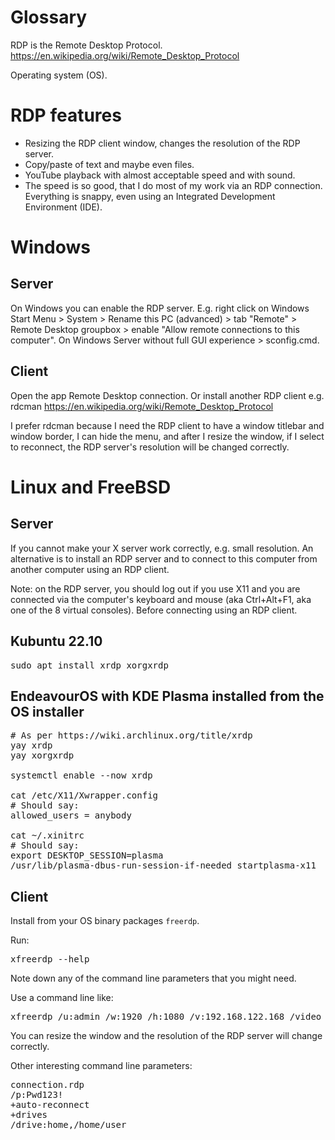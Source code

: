 # Glossary
RDP is the Remote Desktop Protocol. https://en.wikipedia.org/wiki/Remote_Desktop_Protocol

Operating system (OS).

# RDP features

* Resizing the RDP client window, changes the resolution of the RDP server.
* Copy/paste of text and maybe even files.
* YouTube playback with almost acceptable speed and with sound.
* The speed is so good, that I do most of my work via an RDP connection. Everything is snappy, even using an Integrated Development Environment (IDE).

# Windows

## Server
On Windows you can enable the RDP server. E.g. right click on Windows Start Menu > System > Rename this PC (advanced) > tab "Remote" > Remote Desktop groupbox > enable "Allow remote connections to this computer". On Windows Server without full GUI experience > sconfig.cmd.

## Client
Open the app Remote Desktop connection.
Or install another RDP client e.g. rdcman https://en.wikipedia.org/wiki/Remote_Desktop_Protocol 

I prefer rdcman because I need the RDP client to have a window titlebar and window border, I can hide the menu, and after I resize the window, if I select to reconnect, the RDP server's resolution will be changed correctly.


# Linux and FreeBSD

## Server

If you cannot make your X server work correctly, e.g. small resolution. An alternative is to install an RDP server and to connect to this computer from another computer using an RDP client.

Note: on the RDP server, you should log out if you use X11 and you are connected via the computer's keyboard and mouse (aka Ctrl+Alt+F1, aka one of the 8 virtual consoles). Before connecting using an RDP client.

## Kubuntu 22.10

<pre>
sudo apt install xrdp xorgxrdp
</pre>

## EndeavourOS with KDE Plasma installed from the OS installer

<pre>
# As per https://wiki.archlinux.org/title/xrdp
yay xrdp
yay xorgxrdp

systemctl enable --now xrdp

cat /etc/X11/Xwrapper.config
# Should say:
allowed_users = anybody

cat ~/.xinitrc
# Should say:
export DESKTOP_SESSION=plasma
/usr/lib/plasma-dbus-run-session-if-needed startplasma-x11
</pre>

## Client
Install from your OS binary packages `freerdp`.

Run:
<pre>
xfreerdp --help
</pre>

Note down any of the command line parameters that you might need.

Use a command line like:
<pre>
xfreerdp /u:admin /w:1920 /h:1080 /v:192.168.122.168 /video /rfx /network:lan /gfx /dynamic-resolution /bpp:32 /sound:sys:pulse
</pre>

You can resize the window and the resolution of the RDP server will change correctly.

Other interesting command line parameters:
<pre>
connection.rdp
/p:Pwd123!
+auto-reconnect
+drives
/drive:home,/home/user
</pre>
